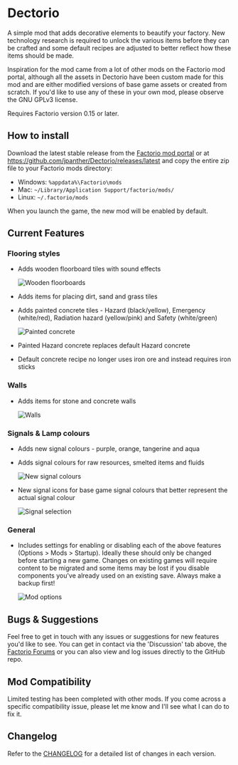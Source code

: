 # Dectorio

A simple mod that adds decorative elements to beautify your factory. New technology research is required to unlock the various items before they can be crafted and some default recipes are adjusted to better reflect how these items should be made.

Inspiration for the mod came from a lot of other mods on the Factorio mod portal, although all the assets in Dectorio have been custom made for this mod and are either modified versions of base game assets or created from scratch. If you'd like to use any of these in your own mod, please observe the GNU GPLv3 license.

Requires Factorio version 0.15 or later.

## How to install

Download the latest stable release from the [Factorio mod portal](https://mods.factorio.com/mods/PantherX/Dectorio) or at <https://github.com/jpanther/Dectorio/releases/latest> and copy the entire zip file to your Factorio mods directory:

* Windows: `%appdata%\Factorio\mods`
* Mac: `~/Library/Application Support/factorio/mods/`
* Linux: `~/.factorio/mods`

When you launch the game, the new mod will be enabled by default.

## Current Features

### Flooring styles

* Adds wooden floorboard tiles with sound effects

  ![Wooden floorboards](https://cl.ly/1C3v32423043/woodenfloorboards.png)

* Adds items for placing dirt, sand and grass tiles
* Adds painted concrete tiles - Hazard (black/yellow), Emergency (white/red), Radiation hazard (yellow/pink) and Safety (white/green)

  ![Painted concrete](https://cl.ly/322O0k052k1M/paintedconcrete.png)

* Painted Hazard concrete replaces default Hazard concrete
* Default concrete recipe no longer uses iron ore and instead requires iron sticks

### Walls

* Adds items for stone and concrete walls

  ![Walls](https://cl.ly/082i1q1v2C19/walls.png)

### Signals & Lamp colours

* Adds new signal colours - purple, orange, tangerine and aqua
* Adds signal colours for raw resources, smelted items and fluids

  ![New signal colours](https://cl.ly/3d322G2b2D3V/signalcolours.png)

* New signal icons for base game signal colours that better represent the actual signal colour

  ![Signal selection](https://cl.ly/0l3J0y1M3C21/signalselection.png)

### General

* Includes settings for enabling or disabling each of the above features (Options > Mods > Startup). Ideally these should only be changed before starting a new game. Changes on existing games will require content to be migrated and some items may be lost if you disable components you've already used on an existing save. Always make a backup first!

  ![Mod options](https://cl.ly/363i1h1A4110/settings.png)

## Bugs & Suggestions

Feel free to get in touch with any issues or suggestions for new features you'd like to see. You can get in contact via the 'Discussion' tab above, the [Factorio Forums](https://forums.factorio.com/memberlist.php?mode=viewprofile&u=28042) or you can also view and log issues directly to the GitHub repo.

## Mod Compatibility

Limited testing has been completed with other mods. If you come across a specific compatibility issue, please let me know and I'll see what I can do to fix it.

## Changelog

Refer to the [CHANGELOG](CHANGELOG.md) for a detailed list of changes in each version.